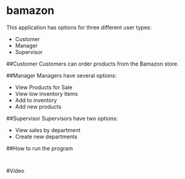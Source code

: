 # bamazon

This application has options for three different user types: 
* Customer
* Manager
* Supervisor

##Customer
Customers can order products from the Bamazon store.

##Manager
Managers have several options:
* View Products for Sale
* View low inventory items
* Add to inventory
* Add new products

##Supervisor
Supervisors have two options:
* View sales by department
* Create new departments

##How to run the program
```


```

#Video
